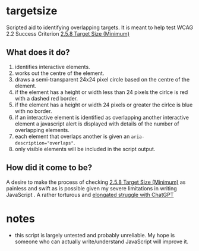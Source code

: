 # targetsize
Scripted aid to identifying overlapping targets. It is meant to help test WCAG 2.2 Success Criterion [2.5.8 Target Size (Minimum)](https://www.w3.org/TR/WCAG22/#target-size-minimum)
## What does it do?
1. identifies interactive elements.
2. works out the centre of the element.
3. draws a semi-transparent 24x24 pixel circle based on the centre of the element.
4. if the element has a height or width less than 24 pixels the cirlce is red with a dashed red border.
5. if the element has a height or width 24 pixels or greater the cirlce is blue with no border.
6. if an interactive element is identified as overlapping another interactive element a javascript alert is displayed with details of the number of overlapping elements.
7. each element that overlaps another is given an `aria-description="overlaps"`.
8. only visible elements will be included in the script output.

## How did it come to be?
A desire to make the process of checking [2.5.8 Target Size (Minimum)](https://www.w3.org/TR/WCAG22/#target-size-minimum) as painless and swift as is possible given my severe limitations in writing JavaScript .
A rather torturous and [elongated struggle with ChatGPT](https://chat.openai.com/share/44300874-351e-4c4e-a760-f6032ac1d8a0)

# notes
- this script is largely untested and probably unreliable. My hope is someone who can actually write/understand JavaScript will improve it.
